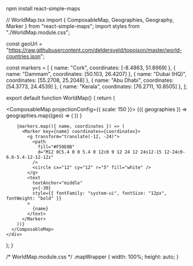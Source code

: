 npm install react-simple-maps

// WorldMap.tsx
import { ComposableMap, Geographies, Geography, Marker } from "react-simple-maps";
import styles from "./WorldMap.module.css";

const geoUrl =
  "https://raw.githubusercontent.com/deldersveld/topojson/master/world-countries.json";

const markers = [
  { name: "Cork", coordinates: [-8.4863, 51.8969] },
  { name: "Dammam", coordinates: [50.103, 26.4207] },
  { name: "Dubai (HQ)", coordinates: [55.2708, 25.2048] },
  { name: "Abu Dhabi", coordinates: [54.3773, 24.4539] },
  { name: "Kerala", coordinates: [76.2711, 10.8505] },
];

export default function WorldMap() {
  return (
    <div className={styles.mapWrapper}>
      <ComposableMap projectionConfig={{ scale: 150 }}>
        <Geographies geography={geoUrl}>
          {({ geographies }) =>
            geographies.map((geo) => (
              <Geography
                key={geo.rsmKey}
                geography={geo}
                fill="#F3F4F6"
                stroke="#D1D5DB"
                strokeWidth={0.5}
              />
            ))
          }
        </Geographies>

        {markers.map(({ name, coordinates }) => (
          <Marker key={name} coordinates={coordinates}>
            <g transform="translate(-12, -24)">
              <path
                fill="#F59E0B"
                d="M12 0C5.4 0 0 5.4 0 12c0 9 12 24 12 24s12-15 12-24c0-6.6-5.4-12-12-12z"
              />
              <circle cx="12" cy="12" r="5" fill="white" />
            </g>
            <text
              textAnchor="middle"
              y={-30}
              style={{ fontFamily: "system-ui", fontSize: "12px", fontWeight: "bold" }}
            >
              {name}
            </text>
          </Marker>
        ))}
      </ComposableMap>
    </div>
  );
}

/* WorldMap.module.css */
.mapWrapper {
  width: 100%;
  height: auto;
}

